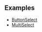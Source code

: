 ## Examples
- [ButtonSelect](https://github.com/b3coded/my-awesome-components/blob/master/examples/ButtonSelect.md)
- [MultiSelect](https://github.com/b3coded/my-awesome-components/blob/master/examples/MultiButtonSelect.md)
